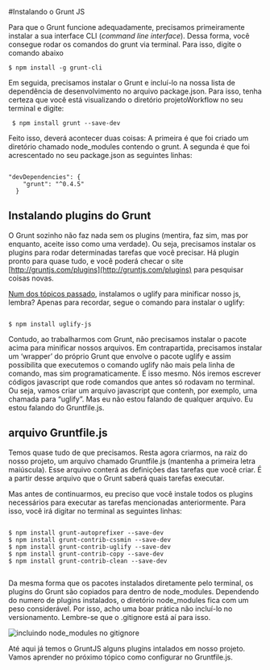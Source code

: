#Instalando o Grunt JS

Para que o Grunt funcione adequadamente, precisamos primeiramente instalar a sua interface CLI (*command line interface*). Dessa forma, você consegue rodar os comandos do grunt via terminal. Para isso, digite o comando abaixo

``` $ npm install -g grunt-cli ```

Em seguida, precisamos instalar o Grunt e incluí-lo na nossa lista de dependência de desenvolvimento no arquivo package.json. Para isso, tenha certeza que você está visualizando o diretório projetoWorkflow no seu terminal e digite:

``` $ npm install grunt --save-dev```

Feito isso, deverá acontecer duas coisas: A primeira é que foi criado um diretório chamado node_modules contendo o grunt. A segunda é que foi acrescentado no seu package.json as seguintes linhas:

```

"devDependencies": {
    "grunt": "^0.4.5"
  }

```

## Instalando plugins do Grunt

O Grunt sozinho não faz nada sem os plugins (mentira, faz sim, mas por enquanto, aceite isso como uma verdade). Ou seja, precisamos instalar os plugins para rodar determinadas tarefas que você precisar. Há plugin pronto para quase tudo, e você poderá checar o site [http://gruntjs.com/plugins](http://gruntjs.com/plugins) para pesquisar coisas novas. 

[Num dos tópicos passado](https://tapmorales.gitbooks.io/workflow-front-end/content/turbinando-o-node/pensando-fora-do-browser.html), instalamos o uglify para minificar nosso js, lembra? Apenas para recordar, segue o comando para instalar o uglify:

``` 

$ npm install uglify-js 

```

Contudo, ao trabalharmos com Grunt, não precisamos instalar o pacote acima para minificar nossos arquivos. Em contrapartida, precisamos instalar um ‘wrapper’ do próprio Grunt que envolve o pacote uglify e assim possibilita que executemos o comando uglify não mais pela linha de comando, mas sim programaticamente. É isso mesmo. Nós iremos escrever códigos javascript que rode comandos que antes só rodavam no terminal. Ou seja, vamos criar um arquivo javascript que contenh, por exemplo, uma chamada para “uglify”. Mas eu não estou falando de qualquer arquivo. Eu estou falando do Gruntfile.js.

## arquivo Gruntfile.js

Temos quase tudo de que precisamos. Resta agora criarmos, na raiz do nosso projeto, um arquivo chamado Gruntfile.js (mantenha a primeira letra maiúscula). Esse arquivo conterá as definições das tarefas que você criar. É a partir desse arquivo que o Grunt saberá quais tarefas executar. 

Mas antes de continuarmos, eu preciso que você instale todos os plugins necessários para executar as tarefas mencionadas anteriormente. Para isso, você irá digitar no terminal as seguintes linhas:

```

$ npm install grunt-autoprefixer --save-dev
$ npm install grunt-contrib-cssmin --save-dev
$ npm install grunt-contrib-uglify --save-dev
$ npm install grunt-contrib-copy --save-dev
$ npm install grunt-contrib-clean --save-dev


```

Da mesma forma que os pacotes instalados diretamente pelo terminal, os plugins do Grunt são copiados para dentro de node_modules. Dependendo do numero de plugins instalados, o diretório node_modules fica com um peso considerável. Por isso, acho uma boar prática não incluí-lo no versionamento. Lembre-se que o .gitignore está aí para isso.

![incluindo node_modules no gitignore](01.jpg "incluindo node_modules no gitignore")


Até aqui já temos o GruntJS  alguns plugins intalados em nosso projeto. Vamos aprender no próximo tópico como configurar no Gruntfile.js.

